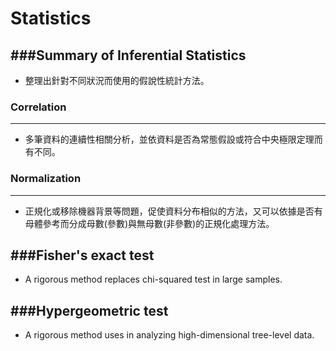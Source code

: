 # Statistics

<script src="../../js/general.js"></script>

###Summary of Inferential Statistics
---

* 整理出針對不同狀況而使用的假說性統計方法。

### Correlation
---

* 多筆資料的連續性相關分析，並依資料是否為常態假設或符合中央極限定理而有不同。

### Normalization
---

* 正規化或移除機器背景等問題，促使資料分布相似的方法，又可以依據是否有母體參考而分成母數(參數)與無母數(非參數)的正規化處理方法。

###Fisher's exact test
---

* A rigorous method replaces chi-squared test in large samples.

###Hypergeometric test
---

* A rigorous method uses in analyzing high-dimensional tree-level data.